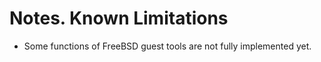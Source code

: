 # Notes. Known Limitations

-   Some functions of FreeBSD guest tools are not fully implemented yet.

